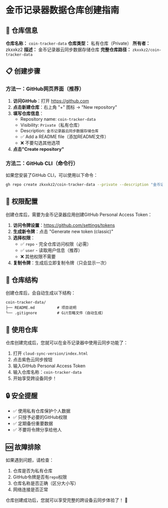 # 金币记录器数据仓库创建指南

## 🎯 仓库信息

**仓库名称：** `coin-tracker-data`
**仓库类型：** 私有仓库（Private）
**所有者：** zkxxkz2
**描述：** 金币记录器云同步数据存储仓库
**完整仓库路径：** `zkxxkz2/coin-tracker-data`

## 📋 创建步骤

### 方法一：GitHub网页界面（推荐）

1. **访问GitHub**：打开 https://github.com
2. **点击新建仓库**：右上角 "+" 图标 → "New repository"
3. **填写仓库信息**：
   - Repository name: `coin-tracker-data`
   - Visibility: `Private`（私有仓库）
   - Description: `金币记录器云同步数据存储仓库`
   - ✅ Add a README file（添加README文件）
   - ❌ 不要勾选其他选项
4. **点击"Create repository"**

### 方法二：GitHub CLI（命令行）

如果您安装了GitHub CLI，可以使用以下命令：

```bash
gh repo create zkxxkz2/coin-tracker-data --private --description "金币记录器云同步数据存储仓库"
```

## 🔑 权限配置

创建仓库后，需要为金币记录器应用创建GitHub Personal Access Token：

1. **访问令牌设置**：https://github.com/settings/tokens
2. **生成新令牌**：点击 "Generate new token (classic)"
3. **选择权限**：
   - ✅ `repo` - 完全仓库访问权限（必需）
   - ✅ `user` - 读取用户信息（推荐）
   - ❌ 其他权限不需要
4. **复制令牌**：生成后立即复制令牌（只会显示一次）

## 📁 仓库结构

创建仓库后，会自动生成以下结构：

```
coin-tracker-data/
├── README.md          # 项目说明
└── .gitignore         # Git忽略文件（自动生成）
```

## 🚀 使用仓库

仓库创建完成后，您就可以在金币记录器中使用云同步功能了：

1. 打开 `cloud-sync-version/index.html`
2. 点击紫色云同步按钮
3. 输入GitHub Personal Access Token
4. 输入仓库名称：`coin-tracker-data`
5. 开始享受跨设备同步！

## 🔒 安全提醒

- ✅ 使用私有仓库保护个人数据
- ✅ 只授予必要的GitHub权限
- ✅ 定期备份重要数据
- ✅ 不要将令牌分享给他人

## 🆘 故障排除

如果遇到问题，请检查：
1. 仓库是否为私有仓库
2. GitHub令牌是否有`repo`权限
3. 仓库名称是否正确（区分大小写）
4. 网络连接是否正常

仓库创建成功后，您就可以享受完整的跨设备云同步体验了！ 🎉
